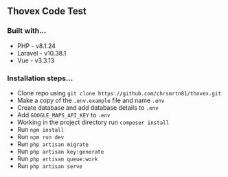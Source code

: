 ## Thovex Code Test

### Built with...

- PHP - v8.1.24
- Laravel - v10.38.1
- Vue - v3.3.13

### Installation steps...

- Clone repo using `git clone https://github.com/chrsmrtn81/thovex.git`
- Make a copy of the `.env.example` file and name `.env`
- Create database and add database details to `.env`
- Add `GOOGLE_MAPS_API_KEY` to `.env`
- Working in the project directory run `composer install`
- Run `npm install`
- Run `npm run dev`
- Run `php artisan migrate`
- Run `php artisan key:generate`
- Run `php artisan queue:work`
- Run `php artisan serve`
